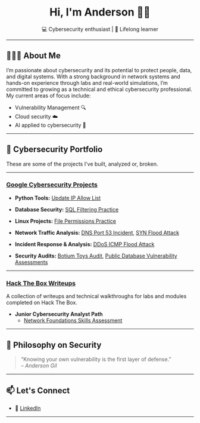 <h1 align="center">Hi, I'm Anderson 👋🏾</h1>

<p align="center">💻 Cybersecurity enthusiast | 🧠 Lifelong learner</p>

---

## 👨🏾‍💻 About Me

I’m passionate about cybersecurity and its potential to protect people, data, and digital systems. With a strong background in network systems and hands-on experience through labs and real-world simulations, I’m committed to growing as a technical and ethical cybersecurity professional. My current areas of focus include:

- Vulnerability Management 🔍
- Cloud security ☁️
- AI applied to cybersecurity 🤖

---

## 📁 Cybersecurity Portfolio
These are some of the projects I've built, analyzed or, broken.

---

### [Google Cybersecurity Projects](https://github.com/asgilm/Google-Cybersecurity-Projects)

- **Python Tools:** [Update IP Allow List](https://github.com/asgilm/Cybersecurity-Projects/tree/main/python-tools/update-ip-allow-list)

- **Database Security:** [SQL Filtering Practice](https://github.com/asgilm/Cybersecurity-Projects/tree/main/database-security/sql-filtering-practice)

- **Linux Projects:** [File Permissions Practice](https://github.com/asgilm/Cybersecurity-Projects/tree/main/linux-projects/file-permissions-practice)    

- **Network Traffic Analysis:** [DNS Port 53 Incident](https://github.com/asgilm/Cybersecurity-Projects/tree/main/network-traffic-analysis/DNS-port-53-incident), [SYN Flood Attack](https://github.com/asgilm/Cybersecurity-Projects/tree/main/network-traffic-analysis/SYN-flood-attack)

- **Incident Response & Analysis:** [DDoS ICMP Flood Attack](https://github.com/asgilm/Cybersecurity-Projects/tree/main/incident-response-and-analysis/ddos-icmp-flood-attack)

- **Security Audits:** [Botium Toys Audit](https://github.com/asgilm/Cybersecurity-Projects/tree/main/audits/botium-toys-audit), [Public Database Vulnerability Assessments](https://github.com/asgilm/Cybersecurity-Projects/tree/main/audits/public-database-vulnerability-assessments)

---

### [Hack The Box Writeups](https://github.com/asgilm/HTB-Writeups)
A collection of writeups and technical walkthroughs for labs and modules completed on Hack The Box.

- **Junior Cybersecurity Analyst Path**
    - [Network Foundations Skills Assessment](https://github.com/asgilm/HTB-Writeups/blob/main/junior-cybersecurity-analyst/network-foundations-skills-assessment.md)
<!--
- **SOC Analyst Path**
    - [Writeup: Incident Response Exercise](https://github.com/asgilm/HTB-Writeups/tree/main/SOC-Analyst-Path/Incident-Response-Writeup)
    - [Writeup: Threat Hunting Challenge](https://github.com/asgilm/HTB-Writeups/tree/main/SOC-Analyst-Path/Threat-Hunting-Writeup)
-->
---

## 🧠 Philosophy on Security

> “Knowing your own vulnerability is the first layer of defense.”  
> *– Anderson Gil*

---

## 📫 Let's Connect

- 💼 [LinkedIn](https://www.linkedin.com/in/asgilm)

---
